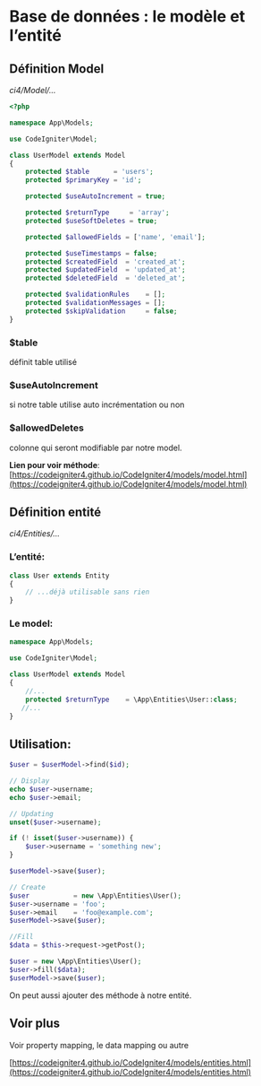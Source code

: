 # Base de données : le modèle et l’entité

## Définition Model

*ci4/Model/…*

```php
<?php

namespace App\Models;

use CodeIgniter\Model;

class UserModel extends Model
{
    protected $table      = 'users';
    protected $primaryKey = 'id';

    protected $useAutoIncrement = true;

    protected $returnType     = 'array';
    protected $useSoftDeletes = true;

    protected $allowedFields = ['name', 'email'];

    protected $useTimestamps = false;
    protected $createdField  = 'created_at';
    protected $updatedField  = 'updated_at';
    protected $deletedField  = 'deleted_at';

    protected $validationRules    = [];
    protected $validationMessages = [];
    protected $skipValidation     = false;
}
```

### $table

définit table utilisé

### $useAutoIncrement

si notre table utilise auto incrémentation ou non

### $allowedDeletes

colonne qui seront modifiable par notre model.

**Lien pour voir méthode**: [https://codeigniter4.github.io/CodeIgniter4/models/model.html](https://codeigniter4.github.io/CodeIgniter4/models/model.html)

## Définition entité

*ci4/Entities/…*

### L’entité:

```php
class User extends Entity
{
    // ...déjà utilisable sans rien
}
```

### Le model:

```php
namespace App\Models;

use CodeIgniter\Model;

class UserModel extends Model
{
    //...
    protected $returnType    = \App\Entities\User::class;
   //...
}
```

## Utilisation:

```php
$user = $userModel->find($id);

// Display
echo $user->username;
echo $user->email;

// Updating
unset($user->username);

if (! isset($user->username)) {
    $user->username = 'something new';
}

$userModel->save($user);

// Create
$user           = new \App\Entities\User();
$user->username = 'foo';
$user->email    = 'foo@example.com';
$userModel->save($user);

//Fill
$data = $this->request->getPost();

$user = new \App\Entities\User();
$user->fill($data);
$userModel->save($user);
```

On peut aussi ajouter des méthode à notre entité.

## Voir plus

Voir property mapping, le data mapping ou autre

[https://codeigniter4.github.io/CodeIgniter4/models/entities.html](https://codeigniter4.github.io/CodeIgniter4/models/entities.html)